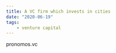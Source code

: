 ```yaml
---
title: A VC firm which invests in cities
date: "2020-06-19"
tags:
    - venture capital
---
```


pronomos.vc
